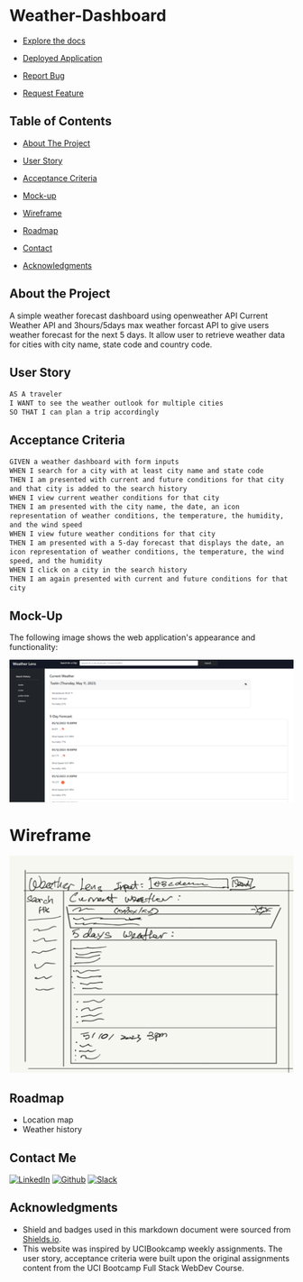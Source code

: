# Weather-Dashboard

- [Explore the docs]( https://github.com/jenho-webdev/Weather-Dashboard)

- [Deployed Application](https://jenho-webdev.github.io/Weather-Dashboard)

- [Report Bug](https://github.com/jenho-webdev/Weather-Dashboard/issues/)

- [Request Feature](https://github.com/jenho-webdev/Weather-Dashboard/issues)

<!-- TABLE OF CONTENTS -->

## Table of Contents

- [About The Project](#about-the-project)

- [User Story](#user-story)

- [Acceptance Criteria](#acceptance-criteria)

- [Mock-up](#mock-up)

- [Wireframe](#wireframe)

- [Roadmap](#roadmap)

- [Contact](#contact-me)

- [Acknowledgments](#acknowledgments)

## About the Project

A simple weather forecast dashboard using openweather API Current Weather API and 3hours/5days max weather forcast API to give users weather forecast for the next 5 days.
It allow user to retrieve weather data for cities with city name, state code and country code.

## User Story

```
AS A traveler
I WANT to see the weather outlook for multiple cities
SO THAT I can plan a trip accordingly
```

## Acceptance Criteria

```
GIVEN a weather dashboard with form inputs
WHEN I search for a city with at least city name and state code
THEN I am presented with current and future conditions for that city and that city is added to the search history
WHEN I view current weather conditions for that city
THEN I am presented with the city name, the date, an icon representation of weather conditions, the temperature, the humidity, and the wind speed
WHEN I view future weather conditions for that city
THEN I am presented with a 5-day forecast that displays the date, an icon representation of weather conditions, the temperature, the wind speed, and the humidity
WHEN I click on a city in the search history
THEN I am again presented with current and future conditions for that city
```

## Mock-Up

The following image shows the web application's appearance and functionality:

![Mockup image](./assets/images/mockup.png)

# Wireframe

![wireframe picture.](./assets/images/wireframe.jpg)

## Roadmap

- Location map
- Weather history

## Contact Me

[![LinkedIn][linkedin-shield]](https://www.linkedin.com/in/jen-h-202a1723/)
[![Github][Github-shield]](https://github.com/jenho-webdev/Personal-Portfolio)
[![Slack][slack-shield]](https://jenworkspace-as73396.slack.com/archives/C052QLTJQHG)

## Acknowledgments

- Shield and badges used in this markdown document were sourced from [Shields.io](https://shields.io/).
- This website was inspired by UCIBookcamp weekly assignments. The user story, acceptance criteria were built upon the original assignments content from the UCI Bootcamp Full Stack WebDev Course.

<!-- MARKDOWN LINKS & IMAGES -->

[linkedin-shield]: https://img.shields.io/badge/-LinkedIn-black.svg?style=for-the-badge&logo=linkedin&colorB=555
[Github-shield]:https://img.shields.io/badge/GitHub-100000?style=for-the-badge&logo=github&logoColor=white
[slack-shield]:https://img.shields.io/badge/Slack-4A154B?style=for-the-badge&logo=slack&logoColor=white
